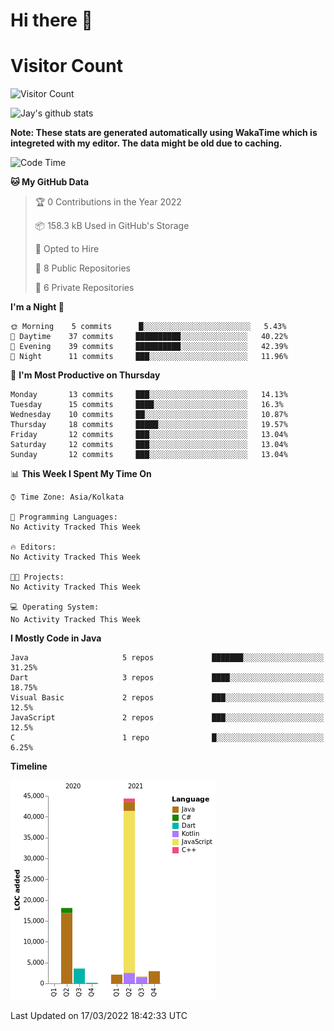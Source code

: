 # Hi there 👋 

# Visitor Count
![Visitor Count](https://profile-counter.glitch.me/jay-buddhdev/count.svg)

![Jay's github stats](https://github-readme-stats.vercel.app/api?username=jay-buddhdev&show_icons=true&theme=chartreuse-dark)

**Note: These stats are generated automatically using WakaTime which is integreted with my editor. The data might be old due to caching.**

<!--START_SECTION:waka-->
![Code Time](http://img.shields.io/badge/Code%20Time-120%20hrs%202%20mins-blue)

**🐱 My GitHub Data** 

> 🏆 0 Contributions in the Year 2022
 > 
> 📦 158.3 kB Used in GitHub's Storage 
 > 
> 💼 Opted to Hire
 > 
> 📜 8 Public Repositories 
 > 
> 🔑 6 Private Repositories  
 > 
**I'm a Night 🦉** 

```text
🌞 Morning    5 commits      █░░░░░░░░░░░░░░░░░░░░░░░░   5.43% 
🌆 Daytime    37 commits     ██████████░░░░░░░░░░░░░░░   40.22% 
🌃 Evening    39 commits     ██████████░░░░░░░░░░░░░░░   42.39% 
🌙 Night      11 commits     ███░░░░░░░░░░░░░░░░░░░░░░   11.96%

```
📅 **I'm Most Productive on Thursday** 

```text
Monday       13 commits     ███░░░░░░░░░░░░░░░░░░░░░░   14.13% 
Tuesday      15 commits     ████░░░░░░░░░░░░░░░░░░░░░   16.3% 
Wednesday    10 commits     ██░░░░░░░░░░░░░░░░░░░░░░░   10.87% 
Thursday     18 commits     █████░░░░░░░░░░░░░░░░░░░░   19.57% 
Friday       12 commits     ███░░░░░░░░░░░░░░░░░░░░░░   13.04% 
Saturday     12 commits     ███░░░░░░░░░░░░░░░░░░░░░░   13.04% 
Sunday       12 commits     ███░░░░░░░░░░░░░░░░░░░░░░   13.04%

```


📊 **This Week I Spent My Time On** 

```text
⌚︎ Time Zone: Asia/Kolkata

💬 Programming Languages: 
No Activity Tracked This Week

🔥 Editors: 
No Activity Tracked This Week

🐱‍💻 Projects: 
No Activity Tracked This Week

💻 Operating System: 
No Activity Tracked This Week

```

**I Mostly Code in Java** 

```text
Java                     5 repos             ███████░░░░░░░░░░░░░░░░░░   31.25% 
Dart                     3 repos             ████░░░░░░░░░░░░░░░░░░░░░   18.75% 
Visual Basic             2 repos             ███░░░░░░░░░░░░░░░░░░░░░░   12.5% 
JavaScript               2 repos             ███░░░░░░░░░░░░░░░░░░░░░░   12.5% 
C                        1 repo              █░░░░░░░░░░░░░░░░░░░░░░░░   6.25%

```


**Timeline**

![Chart not found](https://raw.githubusercontent.com/jay-buddhdev/jay-buddhdev/master/charts/bar_graph.png) 


 Last Updated on 17/03/2022 18:42:33 UTC
<!--END_SECTION:waka-->


